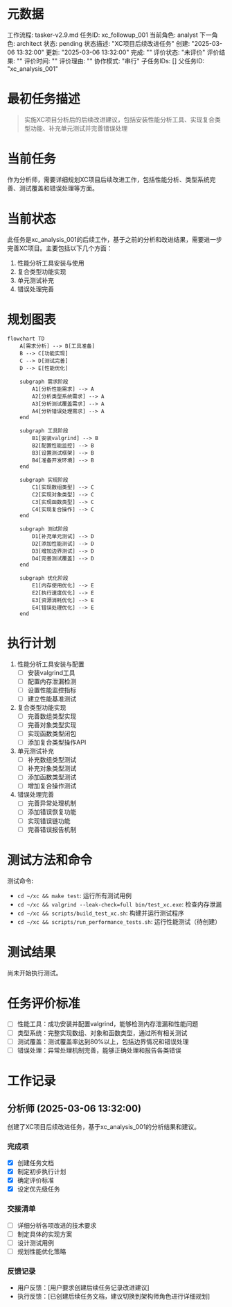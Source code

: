 # 元数据
工作流程: tasker-v2.9.md
任务ID: xc_followup_001
当前角色: analyst
下一角色: architect
状态: pending
状态描述: "XC项目后续改进任务"
创建: "2025-03-06 13:32:00"
更新: "2025-03-06 13:32:00"
完成: ""
评价状态: "未评价"
评价结果: ""
评价时间: ""
评价理由: ""
协作模式: "串行"
子任务IDs: []
父任务ID: "xc_analysis_001"

# 最初任务描述
> 实施XC项目分析后的后续改进建议，包括安装性能分析工具、实现复合类型功能、补充单元测试并完善错误处理

# 当前任务
作为分析师，需要详细规划XC项目后续改进工作，包括性能分析、类型系统完善、测试覆盖和错误处理等方面。

# 当前状态
此任务是xc_analysis_001的后续工作，基于之前的分析和改进结果，需要进一步完善XC项目。主要包括以下几个方面：

1. 性能分析工具安装与使用
2. 复合类型功能实现
3. 单元测试补充
4. 错误处理完善

# 规划图表
```mermaid
flowchart TD
    A[需求分析] --> B[工具准备]
    B --> C[功能实现]
    C --> D[测试完善]
    D --> E[性能优化]
    
    subgraph 需求阶段
        A1[分析性能需求] --> A
        A2[分析类型系统需求] --> A
        A3[分析测试覆盖需求] --> A
        A4[分析错误处理需求] --> A
    end
    
    subgraph 工具阶段
        B1[安装valgrind] --> B
        B2[配置性能监控] --> B
        B3[设置测试框架] --> B
        B4[准备开发环境] --> B
    end
    
    subgraph 实现阶段
        C1[实现数组类型] --> C
        C2[实现对象类型] --> C
        C3[实现函数类型] --> C
        C4[实现复合操作] --> C
    end
    
    subgraph 测试阶段
        D1[补充单元测试] --> D
        D2[添加性能测试] --> D
        D3[增加边界测试] --> D
        D4[完善测试覆盖] --> D
    end

    subgraph 优化阶段
        E1[内存使用优化] --> E
        E2[执行速度优化] --> E
        E3[资源消耗优化] --> E
        E4[错误处理优化] --> E
    end
```

# 执行计划
1. 性能分析工具安装与配置
   - [ ] 安装valgrind工具
   - [ ] 配置内存泄漏检测
   - [ ] 设置性能监控指标
   - [ ] 建立性能基准测试

2. 复合类型功能实现
   - [ ] 完善数组类型实现
   - [ ] 完善对象类型实现
   - [ ] 实现函数类型闭包
   - [ ] 添加复合类型操作API

3. 单元测试补充
   - [ ] 补充数组类型测试
   - [ ] 补充对象类型测试
   - [ ] 添加函数类型测试
   - [ ] 增加复合操作测试

4. 错误处理完善
   - [ ] 完善异常处理机制
   - [ ] 添加错误恢复功能
   - [ ] 实现错误链功能
   - [ ] 完善错误报告机制

# 测试方法和命令
测试命令:
- `cd ~/xc && make test`: 运行所有测试用例
- `cd ~/xc && valgrind --leak-check=full bin/test_xc.exe`: 检查内存泄漏
- `cd ~/xc && scripts/build_test_xc.sh`: 构建并运行测试程序
- `cd ~/xc && scripts/run_performance_tests.sh`: 运行性能测试（待创建）

# 测试结果
尚未开始执行测试。

# 任务评价标准
- [ ] 性能工具：成功安装并配置valgrind，能够检测内存泄漏和性能问题
- [ ] 类型系统：完整实现数组、对象和函数类型，通过所有相关测试
- [ ] 测试覆盖：测试覆盖率达到80%以上，包括边界情况和错误处理
- [ ] 错误处理：异常处理机制完善，能够正确处理和报告各类错误

# 工作记录
## 分析师 (2025-03-06 13:32:00)
创建了XC项目后续改进任务，基于xc_analysis_001的分析结果和建议。

### 完成项
- [x] 创建任务文档
- [x] 制定初步执行计划
- [x] 确定评价标准
- [x] 设定优先级任务

### 交接清单
- [ ] 详细分析各项改进的技术要求
- [ ] 制定具体的实现方案
- [ ] 设计测试用例
- [ ] 规划性能优化策略

### 反馈记录
- 用户反馈：[用户要求创建后续任务记录改进建议]
- 执行反馈：[已创建后续任务文档，建议切换到架构师角色进行详细规划]